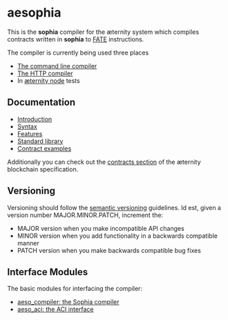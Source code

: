 # aesophia

This is the __sophia__ compiler for the æternity system which compiles contracts written in __sophia__ to [FATE](https://github.com/aeternity/protocol/blob/master/contracts/fate.md) instructions.

The compiler is currently being used three places
 - [The command line compiler](https://github.com/aeternity/aesophia_cli)
 - [The HTTP compiler](https://github.com/aeternity/aesophia_http)
 - In [æternity node](https://github.com/aeternity/aeternity) tests

## Documentation

* [Introduction](docs/index.md)
* [Syntax](docs/sophia_syntax.md)
* [Features](docs/sophia_features.md)
* [Standard library](docs/sophia_stdlib.md)
* [Contract examples](docs/sophia_examples.md)

Additionally you can check out the [contracts section](https://github.com/aeternity/protocol/blob/master/contracts/contracts.md) of the æternity blockchain specification.

## Versioning

Versioning should follow the [semantic versioning](https://semver.org/spec/v2.0.0) guidelines. Id est, given a version number MAJOR.MINOR.PATCH, increment the:

- MAJOR version when you make incompatible API changes
- MINOR version when you add functionality in a backwards compatible manner
- PATCH version when you make backwards compatible bug fixes


## Interface Modules

The basic modules for interfacing the compiler:

* [aeso_compiler: the Sophia compiler](docs/aeso_compiler.md)
* [aeso_aci: the ACI interface](docs/aeso_aci.md)
